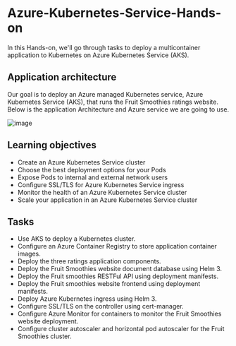 # Azure-Kubernetes-Service-Hands-on

In this Hands-on, we'll go through tasks to deploy a multicontainer application to Kubernetes on Azure Kubernetes Service (AKS).

## Application architecture

Our goal is to deploy an Azure managed Kubernetes service, Azure Kubernetes Service (AKS), that runs the Fruit Smoothies ratings website. Below is the application Architecture and Azure service we are going to use. 

![image](https://docs.microsoft.com/en-us/learn/modules/aks-workshop/media/02-arch.svg)

## Learning objectives

- Create an Azure Kubernetes Service cluster
- Choose the best deployment options for your Pods
- Expose Pods to internal and external network users
- Configure SSL/TLS for Azure Kubernetes Service ingress
- Monitor the health of an Azure Kubernetes Service cluster
- Scale your application in an Azure Kubernetes Service cluster

## Tasks

- Use AKS to deploy a Kubernetes cluster.
- Configure an Azure Container Registry to store application container images.
- Deploy the three ratings application components.
- Deploy the Fruit Smoothies website document database using Helm 3.
- Deploy the Fruit smoothies RESTFul API using deployment manifests.
- Deploy the Fruit smoothies website frontend using deployment manifests.
- Deploy Azure Kubernetes ingress using Helm 3.
- Configure SSL/TLS on the controller using cert-manager.
- Configure Azure Monitor for containers to monitor the Fruit Smoothies website deployment.
- Configure cluster autoscaler and horizontal pod autoscaler for the Fruit Smoothies cluster.

